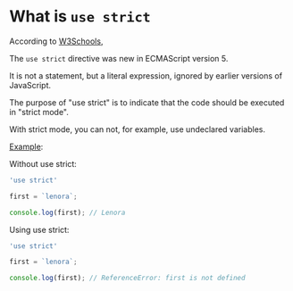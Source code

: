 # What is `use strict`

According to [W3Schools](https://www.w3schools.com/js/js_strict.asp),

The `use strict` directive was new in ECMAScript version 5.

It is not a statement, but a literal expression, ignored by earlier versions of JavaScript.

The purpose of "use strict" is to indicate that the code should be executed in "strict mode".

With strict mode, you can not, for example, use undeclared variables.

<ins>Example</ins>:

Without use strict:
```JavaScript
'use strict'

first = `lenora`;

console.log(first); // Lenora

```


Using use strict:

```JavaScript
'use strict'

first = `lenora`;

console.log(first); // ReferenceError: first is not defined

```
